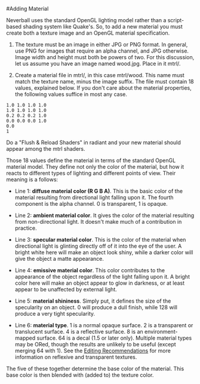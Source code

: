 #Adding Material

Neverball uses the standard OpenGL lighting model rather than a script-based shading system like Quake's. So, to add a new material you must create both a texture image and an OpenGL material specification. 

1. The texture must be an image in either JPG or PNG format. In general, use PNG for images that require an alpha channel, and JPG otherwise. Image width and height must both be powers of two. For this discussion, let us assume you have an image named wood.jpg. Place in it mtrl/. 

2. Create a material file in mtrl/, in this case mtrl/wood. This name must match the texture name, minus the image suffix. The file must contain 18 values, explained below. If you don't care about the material properties, the following values suffice in most any case.

```
1.0 1.0 1.0 1.0
1.0 1.0 1.0 1.0
0.2 0.2 0.2 1.0
0.0 0.0 0.0 1.0
0.0
1
```

Do a "Flush & Reload Shaders" in radiant and your new material should appear among the mtrl shaders.

Those 18 values define the material in terms of the standard OpenGL material model. They define not only the color of the material, but how it reacts to different types of lighting and different points of view. Their meaning is a follows: 

* Line 1: **diffuse material color (R G B A)**. This is the basic color of the material resulting from directional light falling upon it. The fourth component is the alpha channel. 0 is transparent, 1 is opaque. 

* Line 2: **ambient material color**. It gives the color of the material resulting from non-directional light. It doesn't make much of a contribution in practice. 

* Line 3: **specular material color**. This is the color of the material when directional light is glinting directly off of it into the eye of the user. A bright white here will make an object look shiny, while a darker color will give the object a matte appearance. 

* Line 4: **emissive material color**. This color contributes to the appearance of the object regardless of the light falling upon it. A bright color here will make an object appear to glow in darkness, or at least appear to be unaffected by external light. 

* Line 5: **material shininess**. Simply put, it defines the size of the specularity on an object. 0 will produce a dull finish, while 128 will produce a very tight specularity. 

* Line 6: **material type**. 1 is a normal opaque surface. 2 is a transparent or translucent surface. 4 is a reflective surface. 8 is an environment-mapped surface. 64 is a decal (1.5 or later only). Multiple material types may be ORed, though the results are unlikely to be useful (except merging 64 with 1). See the [Editing Recommendations](Editing.md) for more information on reflexive and transparent textures. 

The five of these together determine the base color of the material. This base color is then blended with (added to) the texture color.
